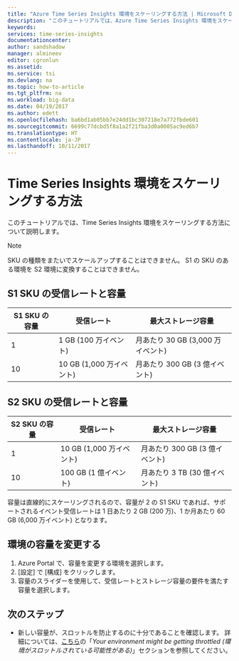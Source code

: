 ```yaml
---
title: "Azure Time Series Insights 環境をスケーリングする方法 | Microsoft Docs"
description: "このチュートリアルでは、Azure Time Series Insights 環境をスケーリングする方法について説明します。"
keywords: 
services: time-series-insights
documentationcenter: 
author: sandshadow
manager: almineev
editor: cgronlun
ms.assetid: 
ms.service: tsi
ms.devlang: na
ms.topic: how-to-article
ms.tgt_pltfrm: na
ms.workload: big-data
ms.date: 04/19/2017
ms.author: edett
ms.openlocfilehash: ba6bd1ab05bb7e24dd1bc307218e7a772fbde601
ms.sourcegitcommit: 6699c77dcbd5f8a1a2f21fba3d0a0005ac9ed6b7
ms.translationtype: HT
ms.contentlocale: ja-JP
ms.lasthandoff: 10/11/2017
---
```

# <a name="how-to-scale-your-time-series-insights-environment"></a>Time Series Insights 環境をスケーリングする方法

このチュートリアルでは、Time Series Insights 環境をスケーリングする方法について説明します。

> [!NOTE]
> SKU の種類をまたいでスケールアップすることはできません。 S1 の SKU のある環境を S2 環境に変換することはできません。

## <a name="s1-sku-ingress-rates-and-capacities"></a>S1 SKU の受信レートと容量

| S1 SKU の容量 | 受信レート | 最大ストレージ容量
| --- | --- | --- |
| 1 | 1 GB (100 万イベント) | 月あたり 30 GB (3,000 万イベント) |
| 10 | 10 GB (1,000 万イベント) | 月あたり 300 GB (3 億イベント) |

## <a name="s2-sku-ingress-rates-and-capacities"></a>S2 SKU の受信レートと容量

| S2 SKU の容量 | 受信レート | 最大ストレージ容量
| --- | --- | --- |
| 1 | 10 GB (1,000 万イベント) | 月あたり 300 GB (3 億イベント) |
| 10 | 100 GB (1 億イベント) | 月あたり 3 TB (30 億イベント) |

容量は直線的にスケーリングされるので、容量が 2 の S1 SKU であれば、サポートされるイベント受信レートは 1 日あたり 2 GB (200 万)、1 か月あたり 60 GB (6,000 万イベント) となります。

## <a name="changing-the-capacity-of-your-environment"></a>環境の容量を変更する

1. Azure Portal で、容量を変更する環境を選択します。
1. [設定] で [構成] をクリックします。
1. 容量のスライダーを使用して、受信レートとストレージ容量の要件を満たす容量を選択します。

## <a name="next-steps"></a>次のステップ

* 新しい容量が、スロットルを防止するのに十分であることを確認します。 詳細については、[こちら](time-series-insights-diagnose-and-solve-problems.md)の「*Your environment might be getting throttled (環境がスロットルされている可能性がある)*」セクションを参照してください。